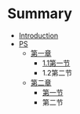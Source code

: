 # Summary

* [Introduction](README.md)
* [PS](.md)
  * [第一章](2.1.md)
    * [1.1第一节](2.1/1.1.md)
    * 1.2第二节
  * [第二章](2.2.md)
    * [第一节](2.2/.md)
    * 第二节

